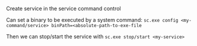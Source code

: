 
Create service in the service command control

Can set a binary to be executed by a system command:
`sc.exe config <my-command/service> binPath=<absolute-path-to-exe-file` 

Then we can stop/start the service with `sc.exe stop/start <my-service>`
